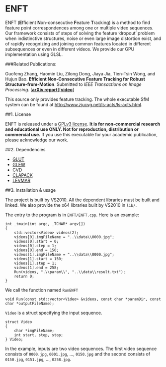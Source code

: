 # ENFT

ENFT (**E**fficient **N**on-consecutive **F**eature **T**racking) is a method to find feature point correspondences among one or multiple video sequences. Our framework consists of steps of solving the feature ‘dropout’ problem when indistinctive structures, noise or even large image distortion exist, and of rapidly recognizing and joining common features located in different subsequences or even in different videos. We provide our GPU implementation using GLSL. 

###Related Publications:

Guofeng Zhang, Haomin Liu, Zilong Dong, Jiaya Jia, Tien-Tsin Wong, and Hujun Bao. **Efficient Non-Consecutive Feature Tracking for Robust Structure-from-Motion**. Submitted to *IEEE Transactions on Image Processing*. [**[arXiv report](http://arxiv.org/abs/1510.08012)**][**[video](https://drive.google.com/open?id=0B82Mv44r3F25LTh3ZERTRkZMVXc)**]

This source only provides feature tracking. The whole executable SfM system can be found at http://www.zjucvg.net/ls-acts/ls-acts.html.

##1. License

ENFT is released under a [GPLv3 license](http://choosealicense.com/licenses/gpl-3.0/). **It is for non-commercial research and educational use ONLY. Not for reproduction, distribution or commercial use.** If you use this executable for your academic publication, please acknowledge our work.

##2. Dependencies

* [GLUT](https://www.opengl.org/resources/libraries/glut/)
* [GLEW](http://glew.sourceforge.net/)
* [CVD](https://www.edwardrosten.com/cvd/)
* [CLAPACK](http://www.netlib.org/clapack/)
* [LEVMAR](http://www.ics.forth.gr/~lourakis/levmar/)

##3. Installation & usage

The project is built by VS2010. All the dependent libraries must be built and linked. We also provide the x64 libraries built by VS2010 in `lib/`.
	
The entry to the program is in `ENFT/ENFT.cpp`. Here is an example:

	int _tmain(int argc, _TCHAR* argv[])
	{
		std::vector<Video> videos(2);
		videos[0].imgFileName = "..\\data\\0000.jpg";
		videos[0].start = 0;
		videos[0].step = 1;
		videos[0].end = 150;
		videos[1].imgFileName = "..\\data\\0000.jpg";
		videos[1].start = 150;
		videos[1].step = 1;
		videos[1].end = 258;
		Run(videos, ".\\param\\", "..\\data\\result.txt");
		return 0;
	}
	
We call the function named `RunENFT`

	void Run(const std::vector<Video> &videos, const char *paramDir, const char *outputFileName);
	
`Video` is a struct specifying the input sequence.

	struct Video
	{
		char *imgFileName;
		int start, step, stop;
	} Video;

In the example, inputs are two video sequences. The first video sequence consists of `0000.jpg`, `0001.jpg`, ..., `0150.jpg` and the second consists of `0150.jpg`, `0151.jpg`, ..., `0258.jpg`.


